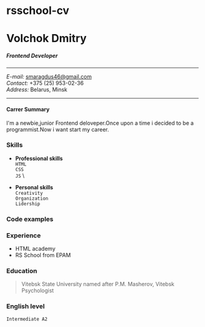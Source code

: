 # rsschool-cv
# Volchok Dmitry 

##### _Frontend Developer_
***********************
_E-mail:_ smaragdus46@gmail.com \
_Contact:_ +375 (25) 953-02-36 \
_Address:_ Belarus, Minsk  
***********************

#### Carrer Summary
 I'm a newbie,junior Frontend deloveper.Once upon a time i decided to be a programmist.Now i want start my career.

### Skills
* __Professional skills__ \
     `HTML` \
     `CSS` \
    `JS` \ 
    
* __Personal skills__ \
    `Creativity` \
    `Organization` \
    `Lidership` 

### Code examples

### Experience
 - HTML academy 
 - RS School from EPAM  

### Education
>Vitebsk State University named after P.M. Masherov, Vitebsk \
Psychologist 


### English level 
`Intermediate A2`
